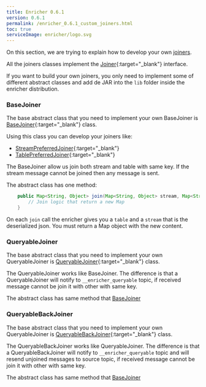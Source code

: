 ```yaml
---
title: Enricher 0.6.1
version: 0.6.1
permalink: /enricher_0.6.1_custom_joiners.html
toc: true
serviceImage: enricher/logo.svg
---
```


On this section, we are trying to explain how to develop your own [joiners](/enricher_{{page.version}}_joiners.html).

All the joiners classes implement the [Joiner](https://github.com/wizzie-io/enricher/blob/master/service/src/main/java/io/wizzie/enricher/enrichment/join/Joiner.java){:target="_blank"} interface.

If you want to build your own joiners, you only need to implement some of different abstract classes and add de JAR into the `lib` folder inside the enricher distribution.

### BaseJoiner

The base abstract class that you need to implement your own BaseJoiner is [BaseJoiner](https://github.com/wizzie-io/enricher/blob/master/service/src/main/java/io/wizzie/enricher/enrichment/join/BaseJoiner.java){:target="_blank"} class.

Using this class you can develop your joiners like:
* [StreamPreferredJoiner](https://github.com/wizzie-io/enricher/blob/master/service/src/main/java/io/wizzie/enricher/enrichment/join/impl/StreamPreferredJoiner.java){:target="_blank"}
* [TablePreferredJoiner](https://github.com/wizzie-io/enricher/blob/master/service/src/main/java/io/wizzie/enricher/enrichment/join/impl/TablePreferredJoiner.java){:target="_blank"}

The BaseJoiner allow us join both stream and table with same key. If the stream message cannot be joined then any message is sent.

The abstract class has one method:

```java
    public Map<String, Object> join(Map<String, Object> stream, Map<String, Object> table) {
        // Join logic that return a new Map
    }
```

On each `join` call the enricher gives you a `table` and a `stream` that is the deserialized json. You must return a Map object with the new content.

### QueryableJoiner

The base abstract class that you need to implement your own QueryableJoiner is [QueryableJoiner](https://github.com/wizzie-io/enricher/blob/master/service/src/main/java/io/wizzie/enricher/enrichment/join/QueryableJoiner.java){:target="_blank"} class.

The QueryableJoiner works like BaseJoiner. The difference is that a QueryableJoiner will notify to `__enricher_queryable` topic, if received message cannot be join it with other with same key.

The abstract class has same method that [BaseJoiner](#basejoiner)

### QueryableBackJoiner

The base abstract class that you need to implement your own QueryableJoiner is [QueryableBackJoiner](https://github.com/wizzie-io/enricher/blob/master/service/src/main/java/io/wizzie/enricher/enrichment/join/QueryableBackJoiner.java){:target="_blank"} class.

The QueryableBackJoiner works like QueryableJoiner. The difference is that a QueryableBackJoiner will notify to `__enricher_queryable` topic and will resend unjoined messages to source topic, if received message cannot be join it with other with same key.

The abstract class has same method that [BaseJoiner](#basejoiner)
